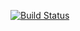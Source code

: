 [![Build Status](https://travis-ci.com/ngalayko/blog.svg?token=YGxKb4hpK9mE5WjWftVu&branch=master)](https://travis-ci.com/ngalayko/blog)
